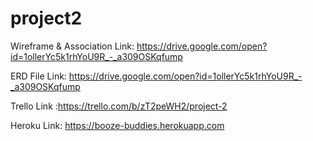 # project2

Wireframe & Association Link: https://drive.google.com/open?id=1ollerYc5k1rhYoU9R_-_a309OSKqfump

ERD File Link: https://drive.google.com/open?id=1ollerYc5k1rhYoU9R_-_a309OSKqfump

Trello Link :https://trello.com/b/zT2peWH2/project-2

Heroku Link: https://booze-buddies.herokuapp.com

